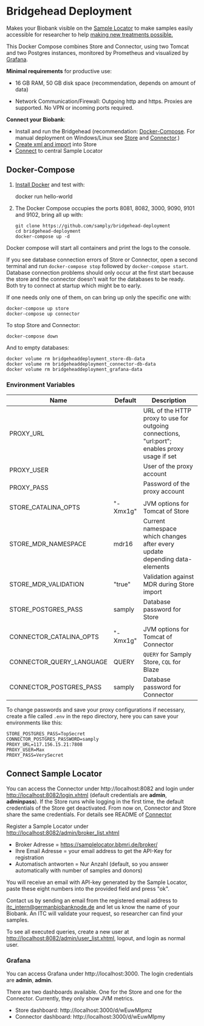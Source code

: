 # Bridgehead Deployment
Makes your Biobank visible on the [Sample Locator](https://search.germanbiobanknode.de) to make samples easily accessible for researcher to help [making new treatments possible.](https://www.bbmri-eric.eu)

This Docker Compose combines Store and Connector, using two Tomcat and two Postgres instances, monitored by Prometheus and visualized by [Grafana](#grafana).

**Minimal requirements** for productive use:

- 16 GB RAM, 50 GB disk space (recommendation, depends on amount of data)

- Network Communication/Firewall: Outgoing http and https. Proxies are supported. No VPN or incoming ports required.


**Connect your Biobank**:

- Install and run the Bridgehead (recommendation: [Docker-Compose](#docker-compose). For manual deployment on Windows/Linux see [Store](doc/Store.md) and [Connector](doc/Connector.md).)
- [Create xml and import](doc/IMPORT.md) into Store
- [Connect](#connect-sample-locator) to central Sample Locator


## Docker-Compose
1. [Install Docker](https://docs.docker.com/install/) and test with:

    docker run hello-world

2. The Docker Compose occupies the ports 8081, 8082, 3000, 9090, 9101 and 9102, bring all up with:

       git clone https://github.com/samply/bridgehead-deployment
       cd bridgehead-deployment
       docker-compose up -d

Docker compose will start all containers and print the logs to the console.

If you see database connection errors of Store or Connector, open a second terminal and run `docker-compose stop` followed by `docker-compose start`. Database connection problems should only occur at the first start because the store and the connector doesn't wait for the databases to be ready. Both try to connect at startup which might be to early.

If one needs only one of them, on can bring up only the specific one with:

    docker-compose up store
    docker-compose up connector

To stop Store and Connector:

    docker-compose down

And to empty databases:

    docker volume rm bridgeheaddeployment_store-db-data
    docker volume rm bridgeheaddeployment_connector-db-data
    docker volume rm bridgeheaddeployment_grafana-data


### Environment Variables

| Name                     | Default  | Description                                                  |
| ------------------------ | -------- | ------------------------------------------------------------ |
| PROXY_URL                |          | URL of the HTTP proxy to use for outgoing connections, "url:port"; enables proxy usage if set |
| PROXY_USER               |          | User of the proxy account                                    |
| PROXY_PASS               |          | Password of the proxy account                                |
|                          |          |                                                              |
| STORE_CATALINA_OPTS      | "-Xmx1g" | JVM options for Tomcat of Store                              |
| STORE_MDR_NAMESPACE      | mdr16    | Current namespace which changes after every update depending data-elements |
| STORE_MDR_VALIDATION     | "true"   | Validation against MDR during Store import                   |
| STORE_POSTGRES_PASS      | samply   | Database password for Store                                  |
|                          |          |                                                              |
| CONNECTOR_CATALINA_OPTS  | "-Xmx1g" | JVM options for Tomcat of Connector                          |
| CONNECTOR_QUERY_LANGUAGE | QUERY    | `QUERY` for Samply Store, `CQL` for Blaze                    |
| CONNECTOR_POSTGRES_PASS  | samply   | Database password for Connector                              |

To change passwords and save your proxy configurations if necessary, create a file called `.env` in the repo directory, here you can save your environments like this:

    STORE_POSTGRES_PASS=TopSecret
    CONNECTOR_POSTGRES_PASSWORD=samply
    PROXY_URL=117.156.15.21:7808
    PROXY_USER=Max
    PROXY_PASS=VerySecret


## Connect Sample Locator

You can access the Connector under http://localhost:8082 and login under <http://localhost:8082/login.xhtml> (default credentials are **admin**, **adminpass**). If the Store runs while logging in the first time, the default credentials of the Store get deactivated. From now on, Connector and Store share the same credentials. For details see README of [Connector](doc/Connector.md)

Register a Sample Locator under <http://localhost:8082/admin/broker_list.xhtml>

- Broker Adresse = <https://samplelocator.bbmri.de/broker/>
- Ihre Email Adresse = your email address to get the API-Key for registration
- Automatisch antworten = Nur Anzahl (default, so you answer automatically with number of samples and donors)

You will receive an email with API-key generated by the Sample Locator, paste these eight numbers into the provided field and press "ok".

Contact us by sending an email from the registered email address to itc_intern@germanbiobanknode.de and let us know the name of your Biobank. An ITC will validate your request, so researcher can find your samples.

To see all executed queries, create a new user at <http://localhost:8082/admin/user_list.xhtml>, logout, and login as normal user.


### Grafana

You can access Grafana under http://localhost:3000. The login credentials are **admin**, **admin**.

There are two dashboards available. One for the Store and one for the Connector. Currently, they only show JVM metrics.

- Store dashboard: http://localhost:3000/d/wEuwMIpmz
- Connector dashboard: http://localhost:3000/d/wEuwMIpmy
